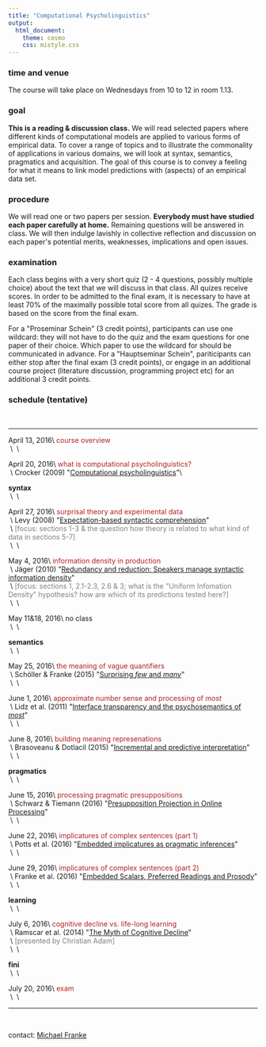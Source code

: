 ```yaml
---
title: "Computational Psycholinguistics"
output:
  html_document:
    theme: cosmo
    css: mistyle.css
---
```


### time and venue

The course will take place on Wednesdays from 10 to 12 in room 1.13.

### goal

**This is a reading & discussion class.** We will read selected papers where different kinds of computational models are applied to various forms of empirical data. To cover a range of topics and to illustrate the commonality of applications in various domains, we will look at syntax, semantics, pragmatics and acquisition. The goal of this course is to convey a feeling for what it means to link model predictions with (aspects) of an empirical data set.

### procedure

We will read one or two papers per session. **Everybody must have studied each paper carefully at home.** Remaining questions will be answered in class. We will then indulge lavishly in collective reflection and discussion on each paper's potential merits, weaknesses, implications and open issues.

### examination

Each class begins with a very short quiz (2 - 4 questions, possibly multiple choice) about the text that we will discuss in that class. All quizes receive scores. In order to be admitted to the final exam, it is necessary to have at least 70% of the maximally possible total score from all quizes. The grade is based on the score from the final exam.

For a "Proseminar Schein" (3 credit points), participants can use one wildcard: they will not have to do the quiz and the exam questions for one paper of their choice. Which paper to use the wildcard for should be communicated in advance. For a "Hauptseminar Schein", pariticipants can either stop after the final exam (3 credit points), or engage in an additional course project (literature discussion, programming project etc) for an additional 3 credit points.


### schedule (tentative)

<span style = "color:white"> &nbsp; </span>

----------------- --------------------------------------------------------
April 13, 2016\   <span style = "color:firebrick">course overview</span> \
&nbsp;\           &nbsp;\

April 20, 2016\   <span style = "color:firebrick">what is computational psycholinguistics?</span>\
&nbsp;\           Crocker (2009) "[Computational psycholinguistics](http://www.coli.uni-saarland.de/~crocker/documents/crocker-nlp-handbook.pdf)"\

**syntax**        &nbsp;\
&nbsp;\           &nbsp;\

April 27, 2016\   <span style = "color:firebrick">surprisal theory and experimental data</span>\
&nbsp;\           Levy (2008) "[Expectation-based syntactic comprehension](http://idiom.ucsd.edu/~rlevy/papers/levy-2008-cognition.pdf)"\
&nbsp;\           <span style = "color:gray">[focus: sections 1-3 & the question how theory is related to what kind of data in sections 5-7]</span>\
&nbsp;\           &nbsp;\

May 4, 2016\      <span style = "color:firebrick">information density in production</span>\
&nbsp;\           J&auml;ger (2010) "[Redundancy and reduction: Speakers manage syntactic information density]( http://dx.doi.org/10.1016/j.cogpsych.2010.02.002)"\
&nbsp;\           <span style = "color:gray">[focus: sections 1, 2.1-2.3, 2.6 & 3; what is the "Uniform Infomation Density" hypothesis? how are which of its predictions tested here?]</span>\
&nbsp;\           &nbsp;\

May 11&18, 2016\  no class\
&nbsp;\           &nbsp;\

**semantics**     &nbsp;\
&nbsp;\           &nbsp;\

May 25, 2016\      <span style = "color:firebrick">the meaning of vague quantifiers</span>\
&nbsp;\           Sch&ouml;ller & Franke (2015) "[Surprising _few_ and _many_](http://dx.doi.org/10.3765/salt.v25i0.3058)"\
&nbsp;\           &nbsp;\

June 1, 2016\      <span style = "color:firebrick">approximate number sense and processing of *most*</span>\
&nbsp;\           Lidz et al. (2011) "[Interface transparency and the psychosemantics of *most*](http://dx.doi.org./10.1007/s11050-010-9062-6)"\
&nbsp;\           &nbsp;\

June 8, 2016\     <span style = "color:firebrick">building meaning represenations</span>\
&nbsp;\           Brasoveanu & Dotlacil (2015) "[Incremental and predictive interpretation](http://dx.doi.org/10.3765/salt.v25i0.3047)"\
&nbsp;\           &nbsp;\

**pragmatics**    &nbsp;\
&nbsp;\           &nbsp;\

June 15, 2016\    <span style = "color:firebrick">processing pragmatic presuppositions</span>\
&nbsp;\           Schwarz & Tiemann (2016) "[Presupposition Projection in Online Processing](http://dx.doi.org/10.1093/jos/ffw005)"\
&nbsp;\           &nbsp;\

June 22, 2016\    <span style = "color:firebrick">implicatures of complex sentences (part 1)</span>\
&nbsp;\           Potts et al. (2016) "[Embedded implicatures as pragmatic inferences](http://dx.doi.org/10.1093/jos/ffv012)"\
&nbsp;\           &nbsp;\

June 29, 2016\    <span style = "color:firebrick">implicatures of complex sentences (part 2)</span>\
&nbsp;\           Franke et al. (2016) "[Embedded Scalars, Preferred Readings and Prosody](http://www.sfs.uni-tuebingen.de/~mfranke/Papers/FrankeSchlotterbeck_2016_Embedded%20Scalars.pdf)"\
&nbsp;\           &nbsp;\

**learning**      &nbsp;\
&nbsp;\           &nbsp;\

July 6, 2016\     <span style = "color:firebrick">cognitive decline vs. life-long learning</span>\
&nbsp;\           Ramscar et al. (2014) "[The Myth of Cognitive Decline](http://onlinelibrary.wiley.com/doi/10.1111/tops.12078/full)"\
&nbsp;\           <span style = "color:gray">[presented by Christian Adam]</span>\
&nbsp;\           &nbsp;\


**fini**          &nbsp;\
&nbsp;\           &nbsp;\

July 20, 2016\    <span style = "color:firebrick">exam</span>\
&nbsp;\           &nbsp;\

------------------------------------------------------------------------------

<span style = "color:white"> &nbsp; </span>

contact: [Michael Franke](mailto:mchfranke@gmail.com)


